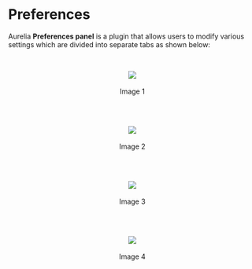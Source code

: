 # Preferences


Aurelia **Preferences panel** is a plugin that allows users to modify various settings which are divided into separate tabs as shown below:

<br>
<p align=center>
  <img src="https://cloud.githubusercontent.com/assets/2712405/18448994/49b21b14-78fb-11e6-9b8c-fdd37529b495.png"></img>
 <br><br>
Image 1
</p>

<br>

<br>
<p align=center>
  <img src="https://cloud.githubusercontent.com/assets/2712405/18449101/e490179e-78fb-11e6-803a-9d498cb2f9f4.png"></img>
 <br><br>
Image 2
</p>
<br>

<br>
<p align=center>
  <img src="https://cloud.githubusercontent.com/assets/2712405/18449309/b5bf72d8-78fc-11e6-9c93-5a128e450ebd.png"></img>
 <br><br>
Image 3
</p>
<br>

<br>
<p align=center>
  <img src="https://cloud.githubusercontent.com/assets/2712405/18449426/190d9a40-78fd-11e6-945e-c0035fff06ca.png"></img>
 <br><br>
Image 4
</p>
<br>





